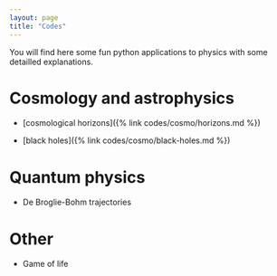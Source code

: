 ```yaml
---
layout: page
title: "Codes"
---
```


You will find here some fun python applications to physics with some detailled explanations.

# Cosmology and astrophysics

- [cosmological horizons]({% link codes/cosmo/horizons.md %})

- [black holes]({% link codes/cosmo/black-holes.md %})

# Quantum physics

- De Broglie-Bohm trajectories

# Other

- Game of life
